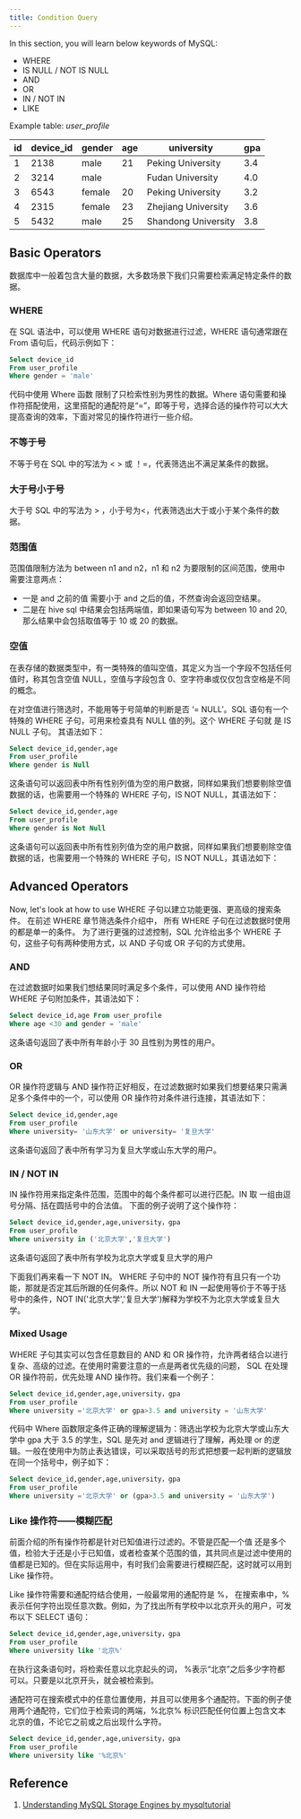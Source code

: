 ```yaml
---
title: Condition Query
---
```


In this section, you will learn below keywords of MySQL:

- WHERE
- IS NULL / NOT IS NULL
- AND
- OR
- IN / NOT IN
- LIKE

Example table: _user_profile_

| id  | device_id | gender | age | university          | gpa |
| --- | --------- | ------ | --- | ------------------- | --- |
| 1   | 2138      | male   | 21  | Peking University   | 3.4 |
| 2   | 3214      | male   |     | Fudan University    | 4.0 |
| 3   | 6543      | female | 20  | Peking University   | 3.2 |
| 4   | 2315      | female | 23  | Zhejiang University | 3.6 |
| 5   | 5432      | male   | 25  | Shandong University | 3.8 |

## Basic Operators

数据库中一般着包含大量的数据，大多数场景下我们只需要检索满足特定条件的数据。

### WHERE

在 SQL 语法中，可以使用 WHERE 语句对数据进行过滤，WHERE 语句通常跟在 From 语句后，代码示例如下：

```sql
Select device_id
From user_profile
Where gender = 'male'
```

代码中使用 Where 函数 限制了只检索性别为男性的数据。Where 语句需要和操作符搭配使用，这里搭配的通配符是“=”，即等于号，选择合适的操作符可以大大提高查询的效率，下面对常见的操作符进行一些介绍。

### 不等于号

不等于号在 SQL 中的写法为 < > 或 ！=，代表筛选出不满足某条件的数据。

### 大于号小于号

大于号 SQL 中的写法为 > ，小于号为<，代表筛选出大于或小于某个条件的数据。

### 范围值

范围值限制方法为 between n1 and n2，n1 和 n2 为要限制的区间范围，使用中需要注意两点：

- 一是 and 之前的值 需要小于 and 之后的值，不然查询会返回空结果。
- 二是在 hive sql 中结果会包括两端值，即如果语句写为 between 10 and 20, 那么结果中会包括取值等于 10 或 20 的数据。

### 空值

在表存储的数据类型中，有一类特殊的值叫空值，其定义为当一个字段不包括任何值时，称其包含空值 NULL，空值与字段包含 0、空字符串或仅仅包含空格是不同的概念。

在对空值进行筛选时，不能用等于号简单的判断是否 ‘= NULL’。SQL 语句有一个特殊的 WHERE 子句，可用来检查具有 NULL 值的列。这个 WHERE 子句就 是 IS NULL 子句。 其语法如下：

```sql
Select device_id,gender,age
From user_profile
Where gender is Null
```

这条语句可以返回表中所有性别列值为空的用户数据，同样如果我们想要剔除空值数据的话，也需要用一个特殊的 WHERE 子句，IS NOT NULL，其语法如下：

```sql
Select device_id,gender,age
From user_profile
Where gender is Not Null
```

这条语句可以返回表中所有性别列值为空的用户数据，同样如果我们想要剔除空值数据的话，也需要用一个特殊的 WHERE 子句，IS NOT NULL，其语法如下：

## Advanced Operators

Now, let's look at how to use WHERE 子句以建立功能更强、更高级的搜索条件。 在前述 WHERE 章节筛选条件介绍中， 所有 WHERE 子句在过滤数据时使用的都是单一的条件。 为了进行更强的过滤控制，SQL 允许给出多个 WHERE 子句，这些子句有两种使用方式，以 AND 子句或 OR 子句的方式使用。

### AND

在过滤数据时如果我们想结果同时满足多个条件，可以使用 AND 操作符给 WHERE 子句附加条件，其语法如下：

```sql
Select device_id,age From user_profile
Where age <30 and gender = 'male'
```

这条语句返回了表中所有年龄小于 30 且性别为男性的用户。

### OR

OR 操作符逻辑与 AND 操作符正好相反，在过滤数据时如果我们想要结果只需满足多个条件中的一个，可以使用 OR 操作符对条件进行连接，其语法如下：

```sql
Select device_id,gender,age
From user_profile
Where university= '山东大学' or university= '复旦大学'
```

这条语句返回了表中所有学习为复旦大学或山东大学的用户。

### IN / NOT IN

IN 操作符用来指定条件范围，范围中的每个条件都可以进行匹配。IN 取 一组由逗号分隔、括在圆括号中的合法值。 下面的例子说明了这个操作符：

```sql
Select device_id,gender,age,university，gpa
From user_profile
Where university in ('北京大学','复旦大学')
```

这条语句返回了表中所有学校为北京大学或复旦大学的用户

下面我们再来看一下 NOT IN。 WHERE 子句中的 NOT 操作符有且只有一个功能，那就是否定其后所跟的任何条件。所以 NOT 和 IN 一起使用等价于不等于括号中的条件，NOT IN('北京大学','复旦大学')解释为学校不为北京大学或复旦大学。

### Mixed Usage

WHERE 子句其实可以包含任意数目的 AND 和 OR 操作符，允许两者结合以进行复杂、高级的过滤。在使用时需要注意的一点是两者优先级的问题， SQL 在处理 OR 操作符前，优先处理 AND 操作符。我们来看一个例子：

```sql
Select device_id,gender,age,university，gpa
From user_profile
Where university ='北京大学' or gpa>3.5 and university = '山东大学'
```

代码中 Where 函数限定条件正确的理解逻辑为：筛选出学校为北京大学或山东大学中 gpa 大于 3.5 的学生，SQL 是先对 and 逻辑进行了理解，再处理 or 的逻辑。一般在使用中为防止表达错误，可以采取括号的形式把想要一起判断的逻辑放在同一个括号中，例子如下：

```sql
Select device_id,gender,age,university，gpa
From user_profile
Where university ='北京大学' or (gpa>3.5 and university = '山东大学')
```

### Like 操作符——模糊匹配

前面介绍的所有操作符都是针对已知值进行过滤的。不管是匹配一个值 还是多个值，检验大于还是小于已知值，或者检查某个范围的值，其共同点是过滤中使用的值都是已知的。但在实际运用中，有时我们会需要进行模糊匹配，这时就可以用到 Like 操作符。

Like 操作符需要和通配符结合使用，一般最常用的通配符是 %， 在搜索串中，%表示任何字符出现任意次数。例如，为了找出所有学校中以北京开头的用户，可发布以下 SELECT 语句：

```sql
Select device_id,gender,age,university，gpa
From user_profile
Where university like '北京%'
```

在执行这条语句时，将检索任意以北京起头的词， %表示“北京”之后多少字符都可以。只要是以北京开头，就会被检索到。

通配符可在搜索模式中的任意位置使用，并且可以使用多个通配符。下面的例子使用两个通配符，它们位于检索词的两端，%北京% 标识匹配任何位置上包含文本 北京的值，不论它之前或之后出现什么字符。

```sql
Select device_id,gender,age,university，gpa
From user_profile
Where university like '%北京%'
```

## Reference

1. [Understanding MySQL Storage Engines by mysqltutorial](https://www.mysqltutorial.org/understand-mysql-table-types-innodb-myisam.aspx)
